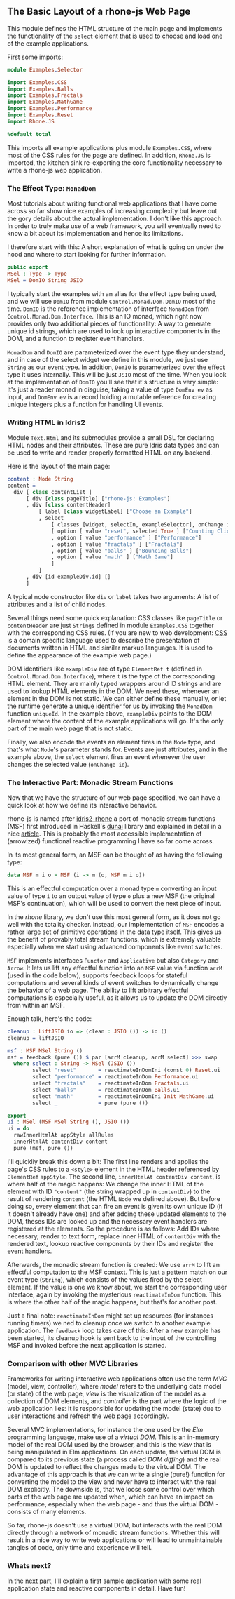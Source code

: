 ## The Basic Layout of a rhone-js Web Page

This module defines the HTML structure of the main page and
implements the functionality of the `select` element that is
used to choose and load one of the example applications.

First some imports:

```idris
module Examples.Selector

import Examples.CSS
import Examples.Balls
import Examples.Fractals
import Examples.MathGame
import Examples.Performance
import Examples.Reset
import Rhone.JS

%default total
```

This imports all example applications plus module `Examples.CSS`, where
most of the CSS rules for the page are defined. In addition, `Rhone.JS`
is imported, the kitchen sink re-exporting the core functionality necessary
to write a rhone-js wep application.

### The Effect Type: `MonadDom`

Most tutorials about writing functional web applications that I have come
across so far show nice examples of increasing complexity but leave out the
gory details about the actual implementation. I don't like this approach. In
order to truly make use of a web framework, you will eventually need to
know a bit about its implementation and hence its limitations.

I therefore start with this: A short explanation of what is going on under the
hood and where to start looking for further information.

```idris
public export
MSel : Type -> Type
MSel = DomIO String JSIO
```

I typically start the examples with an alias for the effect type being
used, and we will use `DomIO` from module `Control.Monad.Dom.DomIO`
most of the time. `DomIO` is the reference
implementation of interface `MonadDom` from `Control.Monad.Dom.Interface`.
This is an IO monad, which right now provides only two additional
pieces of functionality:
A way to generate unique id strings, which are used to look up
interactive components in the DOM, and a function to register event
handlers.

`MonadDom` and `DomIO` are parameterized over the event type they
understand, and in case of the select widget we define in
this module, we just use `String`
as our event type. In addition, `DomIO` is parameterized over the effect
type it uses internally. This will be just `JSIO` most of the
time. When you look at the implementation of `DomIO` you'll see
that it's structure is very simple: It's just a reader monad in disguise,
taking a value of type `DomEnv ev` as input, and `DomEnv ev` is a record
holding a mutable reference for creating unique integers plus
a function for handling UI events.

### Writing HTML in Idris2

Module `Text.Html` and its submodules provide a small DSL for
declaring HTML nodes and their attributes. These are pure
Idris data types and can be used to write and render
properly formatted HTML on any backend.

Here is the layout of the main page:

```idris
content : Node String
content =
  div [ class contentList ]
      [ div [class pageTitle] ["rhone-js: Examples"]
      , div [class contentHeader]
          [ label [class widgetLabel] ["Choose an Example"]
          , select
              [ classes [widget, selectIn, exampleSelector], onChange id]
              [ option [ value "reset", selected True ] ["Counting Clicks"]
              , option [ value "performance" ] ["Performance"]
              , option [ value "fractals" ] ["Fractals"]
              , option [ value "balls" ] ["Bouncing Balls"]
              , option [ value "math" ] ["Math Game"]
              ]
          ]
      , div [id exampleDiv.id] []
      ]
```

A typical node constructor like `div` or `label` takes
two arguments: A list of attributes and a list of child
nodes.

Several things need some quick explanation: CSS classes like
`pageTitle` or `contentHeader` are just `String`s defined in
module `Examples.CSS` together with the corresponding CSS rules.
(If you are new to web development: [CSS](https://developer.mozilla.org/en-US/docs/Web/CSS)
is a domain specific
language used to describe the presentation of documents written
in HTML and similar markup languages. It is used to define the
appearance of the example web page.)

DOM identifiers like `exampleDiv` are of type `ElementRef t` (defined
in `Control.Monad.Dom.Interface`), where `t` is the type of the
corresponding HTML element. They are mainly typed wrappers around ID
strings and are used to lookup HTML elements in the DOM.
We need these, whenever an element in the DOM is not static.
We can either define these manually, or let the runtime generate
a unique identifier for us by invoking the `MonadDom` function
`uniqueId`. In the example above, `exampleDiv` points to the DOM element
where the content of the example applications will go. It's the
only part of the main web page that is not static.

Finally, we also encode the events an element fires in the `Node`
type, and that's what `Node`'s parameter stands for. Events are
just attributes, and in the example above, the `select` element
fires an event whenever the user changes the selected value
(`onChange id`).

### The Interactive Part: Monadic Stream Functions

Now that we have the structure of our web page specified, we
can have a quick look at how we define its interactive behavior.

rhone-js is named after [idris2-rhone](https://github.com/stefan-hoeck/idris2-rhone)
a port of monadic stream functions (MSF) first introduced
in Haskell's [dunai](https://hackage.haskell.org/package/dunai)
library and explained in detail in a nice
[article](https://www.cs.nott.ac.uk/~psxip1/#FRPRefactored).
This is probably the most accessible implementation of (arrowized)
functional reactive programming I have so far come across.

In its most general form, an MSF can be thought of
as having the following type:

```haskell
data MSF m i o = MSF (i -> m (o, MSF m i o))
```

This is an effectful computation over a monad type `m` converting
an input value of type `i` to an output value of type `o` plus
a new MSF (the original MSF's continuation), which will be used
to convert the next piece of input.

In the *rhone* library, we don't use this most general form,
as it does not go well with the totality checker. Instead,
our implementation of `MSF` encodes a rather large set
of primitive operations in the data type itself. This gives
us the benefit of provably total stream functions, which is
extremely valuable especially when we start using advanced
components like event switches.

`MSF` implements interfaces `Functor` and `Applicative` but also
`Category` and `Arrow`. It lets us lift any effectful function
into an `MSF` value via function `arrM` (used in the code below),
supports feedback loops for stateful computations and several
kinds of event switches to dynamically change the behavior
of a web page. The ability to lift arbitrary effectful computations
is especially useful, as it allows us to update the DOM
directly from within an MSF.

Enough talk, here's the code:

```idris
cleanup : LiftJSIO io => (clean : JSIO ()) -> io ()
cleanup = liftJSIO

msf : MSF MSel String ()
msf = feedback (pure ()) $ par [arrM cleanup, arrM select] >>> swap
  where select : String -> MSel (JSIO ())
        select "reset"       = reactimateInDomIni (const 0) Reset.ui
        select "performance" = reactimateInDom Performance.ui
        select "fractals"    = reactimateInDom Fractals.ui
        select "balls"       = reactimateInDom Balls.ui
        select "math"        = reactimateInDomIni Init MathGame.ui
        select _             = pure (pure ())

export
ui : MSel (MSF MSel String (), JSIO ())
ui = do
  rawInnerHtmlAt appStyle allRules
  innerHtmlAt contentDiv content
  pure (msf, pure ())
```

I'll quickliy break this down a bit: The first line
renders and applies the page's CSS rules to a `<style>`
element in the HTML header referenced by `ElementRef` 
`appStyle`. The second line,
`innerHtmlAt contentDiv content`, is where half of the magic
happens: We change the inner HTML of the element with ID
`"content"` (the string wrapped up in `contentDiv`) to the
result of rendering `content` (the HTML `Node` we defined above).
But before doing so, every element that can fire an event is
given its own unique ID (if it doesn't already have one) and
after adding these updated elements to the DOM, theses IDs are
looked up and the necessary event handlers are registered
at the elements. So the procedure is as follows: Add IDs where
necessary, render to text form, replace inner HTML of `contentDiv`
with the rendered text, lookup reactive components by their
IDs and register the event handlers.

Afterwards, the monadic stream function is created: We
use `arrM` to lift an effectful computation to the MSF context.
This is just a pattern match on our event type (`String`), which consists
of the values fired by the select element. If the value is one we
know about, we start the corresponding user interface, again
by invoking the mysterious `reactimateInDom` function. This
is where the other half of the magic happens, but that's for
another post.

Just a final note: `reactimateInDom` might set up resources (for instances
running timers) we ned to cleanup once we switch to another
example application. The `feedback` loop takes care of this:
After a new example has been started, its cleanup hook is
sent back to the input of the controlling MSF and invoked
before the next application is started.

### Comparison with other MVC Libraries

Frameworks for writing interactive web applications often
use the term *MVC* (model, view, controller), where
*model* refers to the underlying data model (or state)
of the web page, *view* is the visualization of the model
as a collection of DOM elements, and *controller* is the part where
the logic of the web application lies: It is responsible
for updating the model (state) due to user interactions
and refresh the web page accordingly.

Several MVC implementations,
for instance the one used by the *Elm* programming language,
make use of a *virtual DOM*. This is an in-memory model of
the real DOM used by the browser, and this is the *view*
that is being manipulated in Elm applications. On each
update, the virtual DOM is compared to its previous state
(a process called *DOM diffing*) and the real DOM is updated
to reflect the changes made to the virtual DOM. The advantage of this
approach is that we can write a single (pure!) function for converting
the model to the view and never have to interact with
the real DOM explicitly. The downside is, that we loose some
control over which parts of the web page are updated when,
which can have an impact on performance, especially when
the web page - and thus the virtual DOM - consists of
many elements.

So far, rhone-js doesn't use a virtual DOM, but interacts with
the real DOM directly through a network of monadic stream
functions. Whether this will result in a nice way to write web applications
or will lead to unmaintainable tangles of code, only time
and experience will tell.

### Whats next?

In the [next part](Reset.md), I'll explain a first sample application
with some real application state and reactive components in detail.
Have fun!

<!-- vi: filetype=idris2
-->
